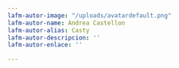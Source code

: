 ```yaml
---
lafm-autor-image: "/uploads/avatardefault.png"
lafm-autor-name: Andrea Castellon
lafm-autor-alias: Casty
lafm-autor-descripcion: ''
lafm-autor-enlace: ''

---
```

